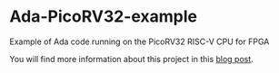 # Ada-PicoRV32-example
Example of Ada code running on the PicoRV32 RISC-V CPU for FPGA

You will find more information about this project in this [blog post](https://blog.adacore.com/ada-on-fpgas-with-picorv32).
